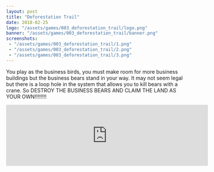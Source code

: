 ```yaml
---
layout: post
title: "Deforestation Trail"
date: 2018-02-25
logo: "/assets/games/003_deforestation_trail/logo.png"
banner: "/assets/games/003_deforestation_trail/banner.png"
screenshots:
 - "/assets/games/003_deforestation_trail/1.png"
 - "/assets/games/003_deforestation_trail/2.png"
 - "/assets/games/003_deforestation_trail/3.png"
---
```


You play as the business birds, you must make room for more business buildings but the business bears stand in your way. It may not seem legal but there is a loop hole in the system that allows you to kill bears with a crane. So DESTROY THE BUSINESS BEARS AND CLAIM THE LAND AS YOUR OWN!!!!!!!!
<iframe frameborder="0" src="https://itch.io/embed/228614?bg_color=F7F5E6&amp;fg_color=222222&amp;link_color=3b53b5&amp;border_color=3b53b5" width="552" height="167"></iframe>

